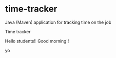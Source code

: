 # time-tracker
Java (Maven) application for tracking time on the job

Time tracker

Hello students!! Good morning!!


yo 

